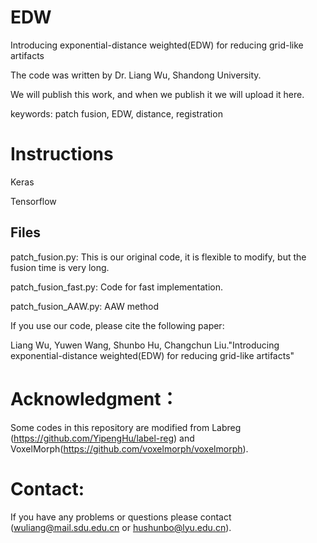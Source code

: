 # EDW
 Introducing exponential-distance weighted(EDW) for reducing grid-like artifacts
 
 The code was written by Dr. Liang Wu, Shandong University.


We will publish this work, and when we publish it we will upload it here.

keywords: patch fusion, EDW, distance, registration

# Instructions

Keras

Tensorflow

## Files

patch_fusion.py: This is our original code, it is flexible to modify, but the fusion time is very long.

patch_fusion_fast.py: Code for fast implementation.

patch_fusion_AAW.py: AAW method

If you use our code, please cite the following paper:

Liang Wu, Yuwen Wang, Shunbo Hu, Changchun Liu."Introducing exponential-distance weighted(EDW) for reducing grid-like artifacts"

# Acknowledgment：
Some codes in this repository are modified from Labreg (https://github.com/YipengHu/label-reg) and VoxelMorph(https://github.com/voxelmorph/voxelmorph).


# Contact:
If you have any problems or questions please contact (wuliang@mail.sdu.edu.cn or hushunbo@lyu.edu.cn).
